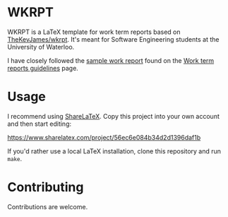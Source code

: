WKRPT
=====

WKRPT is a LaTeX template for work term reports based on [TheKevJames/wkrpt][1]. It's meant for Software Engineering students at the University of Waterloo.

I have closely followed the [sample work report][2] found on the [Work term reports guidelines][3] page.

[1]: https://github.com/TheKevJames/wkrpt
[2]: https://uwaterloo.ca/software-engineering/sites/ca.software-engineering/files/uploads/files/wkrptsample2.pdf
[3]: https://uwaterloo.ca/software-engineering/current-undergraduate-students/policies-procedures-guidelines/work-term-report-guidelines#report%20format

Usage
=====

I recommend using [ShareLaTeX][4]. Copy this project into your own account and then start editing:

https://www.sharelatex.com/project/56ec6e084b34d2d1396daf1b

If you'd rather use a local LaTeX installation, clone this repository and run `make`.

[4]: https://www.sharelatex.com

Contributing
============

Contributions are welcome.
